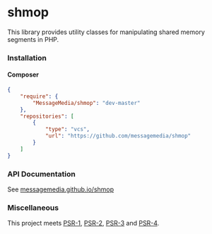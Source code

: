 # shmop

This library provides utility classes for manipulating shared memory segments in PHP.

### Installation

#### Composer

```json
{
    "require": {
        "MessageMedia/shmop": "dev-master"
    },
    "repositories": [
        {
            "type": "vcs",
            "url": "https://github.com/messagemedia/shmop"
        }
    ]
}
```

### API Documentation

See [messagemedia.github.io/shmop](https://messagemedia.github.io/shmop)

### Miscellaneous

This project meets [PSR-1], [PSR-2], [PSR-3] and [PSR-4].

[PSR-1]: http://www.php-fig.org/psr/psr-1/ "PSR-1: Basic Coding Standard"
[PSR-2]: http://www.php-fig.org/psr/psr-2/ "PSR-2: Coding Style Guide"
[PSR-3]: http://www.php-fig.org/psr/psr-3/ "PSR-3: Logger Interface"
[PSR-4]: http://www.php-fig.org/psr/psr-4/ "PSR-4: Autoloader"
